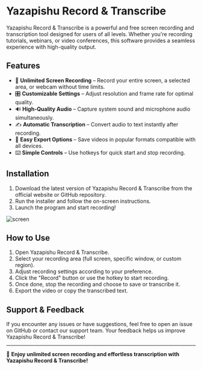 # Yazapishu Record & Transcribe

Yazapishu Record & Transcribe is a powerful and free screen recording and transcription tool designed for users of all levels. Whether you're recording tutorials, webinars, or video conferences, this software provides a seamless experience with high-quality output.

## Features

- 🎥 **Unlimited Screen Recording** – Record your entire screen, a selected area, or webcam without time limits.
- 🎛 **Customizable Settings** – Adjust resolution and frame rate for optimal quality.
- 🔊 **High-Quality Audio** – Capture system sound and microphone audio simultaneously.
- ✍️ **Automatic Transcription** – Convert audio to text instantly after recording.
- 💾 **Easy Export Options** – Save videos in popular formats compatible with all devices.
- ⌨️ **Simple Controls** – Use hotkeys for quick start and stop recording.

## Installation

1. Download the latest version of Yazapishu Record & Transcribe from the official website or GitHub repository.
2. Run the installer and follow the on-screen instructions.
3. Launch the program and start recording!

![screen](https://github.com/user-attachments/assets/cd77cb5c-933c-458f-958e-9c7fdbe5177d)

## How to Use

1. Open Yazapishu Record & Transcribe.
2. Select your recording area (full screen, specific window, or custom region).
3. Adjust recording settings according to your preference.
4. Click the "Record" button or use the hotkey to start recording.
5. Once done, stop the recording and choose to save or transcribe it.
6. Export the video or copy the transcribed text.

## Support & Feedback

If you encounter any issues or have suggestions, feel free to open an issue on GitHub or contact our support team. Your feedback helps us improve Yazapishu Record & Transcribe!

---

🚀 **Enjoy unlimited screen recording and effortless transcription with Yazapishu Record & Transcribe!**


